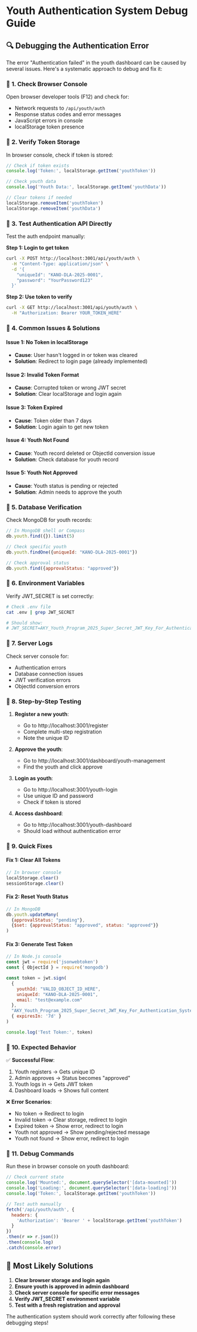 # Youth Authentication System Debug Guide

## 🔍 **Debugging the Authentication Error**

The error "Authentication failed" in the youth dashboard can be caused by several issues. Here's a systematic approach to debug and fix it:

### 🔹 **1. Check Browser Console**

Open browser developer tools (F12) and check for:
- Network requests to `/api/youth/auth`
- Response status codes and error messages
- JavaScript errors in console
- localStorage token presence

### 🔹 **2. Verify Token Storage**

In browser console, check if token is stored:
```javascript
// Check if token exists
console.log('Token:', localStorage.getItem('youthToken'))

// Check youth data
console.log('Youth Data:', localStorage.getItem('youthData'))

// Clear tokens if needed
localStorage.removeItem('youthToken')
localStorage.removeItem('youthData')
```

### 🔹 **3. Test Authentication API Directly**

Test the auth endpoint manually:

**Step 1: Login to get token**
```bash
curl -X POST http://localhost:3001/api/youth/auth \
  -H "Content-Type: application/json" \
  -d '{
    "uniqueId": "KANO-DLA-2025-0001",
    "password": "YourPassword123"
  }'
```

**Step 2: Use token to verify**
```bash
curl -X GET http://localhost:3001/api/youth/auth \
  -H "Authorization: Bearer YOUR_TOKEN_HERE"
```

### 🔹 **4. Common Issues & Solutions**

#### **Issue 1: No Token in localStorage**
- **Cause**: User hasn't logged in or token was cleared
- **Solution**: Redirect to login page (already implemented)

#### **Issue 2: Invalid Token Format**
- **Cause**: Corrupted token or wrong JWT secret
- **Solution**: Clear localStorage and login again

#### **Issue 3: Token Expired**
- **Cause**: Token older than 7 days
- **Solution**: Login again to get new token

#### **Issue 4: Youth Not Found**
- **Cause**: Youth record deleted or ObjectId conversion issue
- **Solution**: Check database for youth record

#### **Issue 5: Youth Not Approved**
- **Cause**: Youth status is pending or rejected
- **Solution**: Admin needs to approve the youth

### 🔹 **5. Database Verification**

Check MongoDB for youth records:
```javascript
// In MongoDB shell or Compass
db.youth.find({}).limit(5)

// Check specific youth
db.youth.findOne({uniqueId: "KANO-DLA-2025-0001"})

// Check approval status
db.youth.find({approvalStatus: "approved"})
```

### 🔹 **6. Environment Variables**

Verify JWT_SECRET is set correctly:
```bash
# Check .env file
cat .env | grep JWT_SECRET

# Should show:
# JWT_SECRET=AKY_Youth_Program_2025_Super_Secret_JWT_Key_For_Authentication_System_v1.0
```

### 🔹 **7. Server Logs**

Check server console for:
- Authentication errors
- Database connection issues
- JWT verification errors
- ObjectId conversion errors

### 🔹 **8. Step-by-Step Testing**

1. **Register a new youth**:
   - Go to http://localhost:3001/register
   - Complete multi-step registration
   - Note the unique ID

2. **Approve the youth**:
   - Go to http://localhost:3001/dashboard/youth-management
   - Find the youth and click approve

3. **Login as youth**:
   - Go to http://localhost:3001/youth-login
   - Use unique ID and password
   - Check if token is stored

4. **Access dashboard**:
   - Go to http://localhost:3001/youth-dashboard
   - Should load without authentication error

### 🔹 **9. Quick Fixes**

#### **Fix 1: Clear All Tokens**
```javascript
// In browser console
localStorage.clear()
sessionStorage.clear()
```

#### **Fix 2: Reset Youth Status**
```javascript
// In MongoDB
db.youth.updateMany(
  {approvalStatus: "pending"}, 
  {$set: {approvalStatus: "approved", status: "approved"}}
)
```

#### **Fix 3: Generate Test Token**
```javascript
// In Node.js console
const jwt = require('jsonwebtoken')
const { ObjectId } = require('mongodb')

const token = jwt.sign(
  { 
    youthId: "VALID_OBJECT_ID_HERE",
    uniqueId: "KANO-DLA-2025-0001",
    email: "test@example.com"
  },
  "AKY_Youth_Program_2025_Super_Secret_JWT_Key_For_Authentication_System_v1.0",
  { expiresIn: '7d' }
)

console.log('Test Token:', token)
```

### 🔹 **10. Expected Behavior**

✅ **Successful Flow**:
1. Youth registers → Gets unique ID
2. Admin approves → Status becomes "approved"
3. Youth logs in → Gets JWT token
4. Dashboard loads → Shows full content

❌ **Error Scenarios**:
- No token → Redirect to login
- Invalid token → Clear storage, redirect to login
- Expired token → Show error, redirect to login
- Youth not approved → Show pending/rejected message
- Youth not found → Show error, redirect to login

### 🔹 **11. Debug Commands**

Run these in browser console on youth dashboard:
```javascript
// Check current state
console.log('Mounted:', document.querySelector('[data-mounted]'))
console.log('Loading:', document.querySelector('[data-loading]'))
console.log('Token:', localStorage.getItem('youthToken'))

// Test auth manually
fetch('/api/youth/auth', {
  headers: {
    'Authorization': 'Bearer ' + localStorage.getItem('youthToken')
  }
})
.then(r => r.json())
.then(console.log)
.catch(console.error)
```

## 🎯 **Most Likely Solutions**

1. **Clear browser storage and login again**
2. **Ensure youth is approved in admin dashboard**
3. **Check server console for specific error messages**
4. **Verify JWT_SECRET environment variable**
5. **Test with a fresh registration and approval**

The authentication system should work correctly after following these debugging steps!